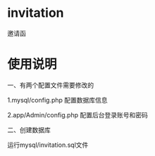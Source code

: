# invitation
邀请函

# 使用说明
一、有两个配置文件需要修改的


1.mysql/config.php 配置数据库信息


2.app/Admin/config.php 配置后台登录账号和密码

二、创建数据库

运行mysql/invitation.sql文件
